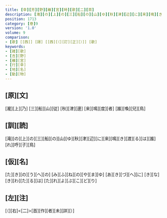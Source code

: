```yaml
---
title: [幸][芳][野][離][宮][時][歌][二][首]
description: [滝][の][上][の][三][船][の][山][ゆ][秋][津][辺][に][来][鳴][き][渡][る][は][誰][れ][呼][子][鳥]
position: 1713
category: [巻]9
version: '1.0'
volume: 9
comparison:
- [歌] [[西]] [謌] [[西][（][訂][正][）]] [歌]
keywords:
- [雑][歌]
- [吉][野]
- [離][宮]
- [行][幸]
- [地][名]
- [動][物]
---
```


## [原][文]

[瀧][上][乃] [三][船][山][従] [秋][津][邊] [来][鳴][度][者] [誰][喚][兒][鳥]

## [訓][読]

[滝][の][上][の][三][船][の][山][ゆ][秋][津][辺][に][来][鳴][き][渡][る][は][誰][れ][呼][子][鳥]

## [仮][名]

[た][き][の][う][へ][の] [み][ふ][ね][の][や][ま][ゆ] [あ][き][づ][へ][に] [き][な][き][わ][た][る][は] [た][れ][よ][ぶ][こ][ど][り]

## [左][注]

[（][右]<[二]>[首][作][者][未][詳][）]
